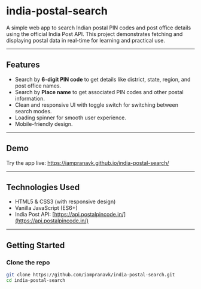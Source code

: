 # india-postal-search

A simple web app to search Indian postal PIN codes and post office details using the official India Post API. This project demonstrates fetching and displaying postal data in real-time for learning and practical use.

---

## Features

- Search by **6-digit PIN code** to get details like district, state, region, and post office names.
- Search by **Place name** to get associated PIN codes and other postal information.
- Clean and responsive UI with toggle switch for switching between search modes.
- Loading spinner for smooth user experience.
- Mobile-friendly design.

---

## Demo

Try the app live: https://iampranavk.github.io/india-postal-search/

---

## Technologies Used

- HTML5 & CSS3 (with responsive design)
- Vanilla JavaScript (ES6+)
- India Post API: [https://api.postalpincode.in/](https://api.postalpincode.in/)

---

## Getting Started

### Clone the repo

```bash
git clone https://github.com/iampranavk/india-postal-search.git
cd india-postal-search
